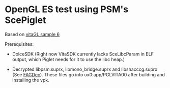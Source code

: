 # OpenGL ES test using PSM's ScePiglet
Based on [vitaGL sample 6](https://github.com/Rinnegatamante/vitaGL/tree/master/samples/sample6)

Prerequisites:
* DolceSDK (Right now VitaSDK currently lacks SceLibcParam in ELF output, which Piglet needs for it to use the libc heap.)

* Decrypted libpsm.suprx, libmono_bridge.suprx and libshacccg.suprx (See [FAGDec](https://github.com/CelesteBlue-dev/PSVita-RE-tools/tree/master/FAGDec/build)). These files go into ux0:app/PGLVITA00 after building and installing the vpk.
